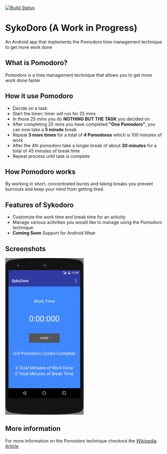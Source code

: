 [![Build Status](https://travis-ci.org/SykoTheKiD/SykoDoro.svg?branch=master)](https://travis-ci.org/SykoTheKiD/SykoDoro)

# SykoDoro (A Work in Progress)
An Android app that implements the Pomodoro time management technique to get more work done

## What is Pomodoro?
Pomodoro is a time management technique that allows you to get more work done faster

## How it use Pomodoro
  * Decide on a task
  * Start the timer; timer will run for 25 mins
  * In those 25 mins you do **NOTHING BUT THE TASK** you decided on
  * After completing 25 mins you have completed **"One Pomodoro"**, you can now take a **5 minute** break
  * Repeat **3 more times** for a total of **4 Pomodoros** which is 100 minutes of work
  * After the 4th pomodoro take a longer break of about **30 minutes** for a total of 45 minutes of break time
  * Repeat process until task is complete
  
## How Pomodoro works

By working in short, concentrated bursts and taking breaks you prevent burnouts and keep your mind from getting tired.

## Features of Sykodoro
  * Customize the work time and break time for an activity
  * Manage various activities you would like to manage using the Pomodoro technique
  * **Coming Soon** Support for Android Wear 


## Screenshots

<img src="https://raw.githubusercontent.com/SykoTheKiD/SykoDoro/master/project_images/app_screen.jpg" height="500" />

## More information

For more information on the Pomodoro technique checkout the [Wikipedia Article](https://en.wikipedia.org/wiki/Pomodoro_Technique)
